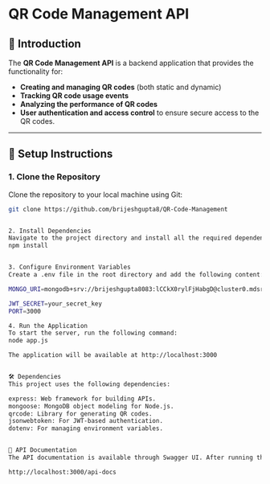# QR Code Management API

## 🌟 Introduction

The **QR Code Management API** is a backend application that provides the functionality for:

- **Creating and managing QR codes** (both static and dynamic)
- **Tracking QR code usage events**
- **Analyzing the performance of QR codes**
- **User authentication and access control** to ensure secure access to the QR codes.

---

## 🚀 Setup Instructions

### 1. **Clone the Repository**

Clone the repository to your local machine using Git:

```bash
git clone https://github.com/brijeshgupta8/QR-Code-Management


2. Install Dependencies
Navigate to the project directory and install all the required dependencies using npm:
npm install


3. Configure Environment Variables
Create a .env file in the root directory and add the following content:

MONGO_URI=mongodb+srv://brijeshgupta8083:lCCkX0rylFjHabgD@cluster0.mdsrs.mongodb.net/qr-code-management?retryWrites=true&w=majority&appName=Cluster0

JWT_SECRET=your_secret_key
PORT=3000

4. Run the Application
To start the server, run the following command:
node app.js

The application will be available at http://localhost:3000


🛠️ Dependencies
This project uses the following dependencies:

express: Web framework for building APIs.
mongoose: MongoDB object modeling for Node.js.
qrcode: Library for generating QR codes.
jsonwebtoken: For JWT-based authentication.
dotenv: For managing environment variables.


📄 API Documentation
The API documentation is available through Swagger UI. After running the application, you can access the documentation at:

http://localhost:3000/api-docs




